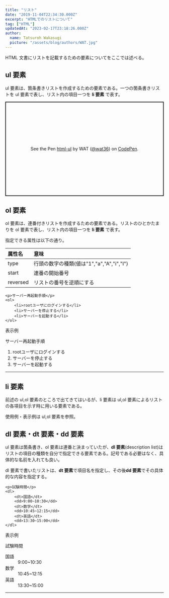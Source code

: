 ```yaml
---
title: "リスト"
date: "2019-11-04T22:34:30.000Z"
excerpt: "HTMLでのリストについて"
tag: ["HTML"]
updatedAt: "2023-02-17T23:18:26.000Z"
author:
  name: Tatsuroh Wakasugi
  picture: "/assets/blog/authors/WAT.jpg"
---
```


HTML 文書にリストを記載するための要素についてをここでは述べる。

## ul 要素

ul 要素は、箇条書きリストを作成するための要素である。一つの箇条書きリストを ul 要素で表し、リスト内の項目一つを **li 要素** で表す。

<p class="codepen" data-height="300" data-default-tab="html,result" data-slug-hash="QwWMJEg" data-pen-title="html-ul" data-user="wat36" style="height: 300px; box-sizing: border-box; display: flex; align-items: center; justify-content: center; border: 2px solid; margin: 1em 0; padding: 1em;">
  <span>See the Pen <a href="https://codepen.io/wat36/pen/QwWMJEg">
  html-ul</a> by WAT (<a href="https://codepen.io/wat36">@wat36</a>)
  on <a href="https://codepen.io">CodePen</a>.</span>
</p>
<script async src="https://public.codepenassets.com/embed/index.js"></script>

## ol 要素

ol 要素は、連番付きリストを作成するための要素である。リストのひとかたまりを ol 要素で表し、リスト内の項目一つを **li 要素** で表す。

指定できる属性は以下の通り。

| 属性名   | 意味                                      |
| :------- | :---------------------------------------- |
| type     | 行頭の数字の種類(値は"1","a","A","i","I") |
| start    | 連番の開始番号                            |
| reversed | リストの番号を逆順にする                  |

```
<p>サーバー再起動手順</p>
<ol>
    <li>rootユーザにログインする</li>
    <li>サーバーを停止する</li>
    <li>サーバーを起動する</li>
</ol>
```

表示例

<p>サーバー再起動手順</p>
<ol>
    <li>rootユーザにログインする</li>
    <li>サーバーを停止する</li>
    <li>サーバーを起動する</li>
</ol>
<hr>

## li 要素

前述の ul,ol 要素のところで出てきてはいるが、li 要素は ul,ol 要素によるリストの各項目を示す時に用いる要素である。

使用例・表示例は ul,ol 要素を参照。

## dl 要素・dt 要素・dd 要素

ul 要素は箇条書き、ol 要素は連番と決まっていたが、**dl 要素**(description list)はリストの項目の種類を自分で指定できる要素である。記号である必要はなく、具体的な名前を入れても良い。

dl 要素で書いたリストは、**dt 要素**で項目名を指定し、その後**dd 要素**でその具体的な内容を指定する。

```
<p>試験時間</p>
<dl>
    <dt>国語</dt>
    <dd>9:00~10:30</dd>
    <dt>数学</dt>
    <dd>10:45~12:15</dd>
    <dt>英語</dt>
    <dd>13:30~15:00</dd>
</dl>
```

表示例

<p>試験時間</p>
<dl>
    <dt>国語</dt>
    <dd>9:00~10:30</dd>
    <dt>数学</dt>
    <dd>10:45~12:15</dd>
    <dt>英語</dt>
    <dd>13:30~15:00</dd>
</dl>
<hr>
